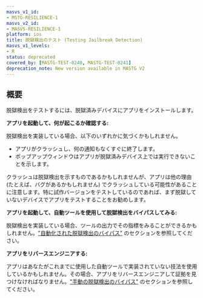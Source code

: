 ```yaml
---
masvs_v1_id:
- MSTG-RESILIENCE-1
masvs_v2_id:
- MASVS-RESILIENCE-1
platform: ios
title: 脱獄検出のテスト (Testing Jailbreak Detection)
masvs_v1_levels:
- R
status: deprecated
covered_by: [MASTG-TEST-0240, MASTG-TEST-0241]
deprecation_note: New version available in MASTG V2
---
```


## 概要

脱獄検出をテストするには、脱獄済みデバイスにアプリをインストールします。

**アプリを起動して、何が起こるか確認する:**

脱獄検出を実装している場合、以下のいずれかに気づくかもしれません。

- アプリがクラッシュし、何の通知もなくすぐに終了します。
- ポップアップウィンドウはアプリが脱獄済みデバイス上では実行できないことを示します。

クラッシュは脱獄検出を示すものであるかもしれませんが、アプリは他の理由 (たとえば、バグがあるかもしれません) でクラッシュしている可能性があることに注意します。特に試作バージョンをテストしているのであれば、まず脱獄していないデバイスでアプリをテストすることをお勧めします。

**アプリを起動して、自動ツールを使用して脱獄検出をバイパスしてみる:**

脱獄検出を実装している場合、ツールの出力でその指標をみることができるかもしれません。["自動化された脱獄検出のバイパス"](../../../Document/0x06j-Testing-Resiliency-Against-Reverse-Engineering.md#automated-jailbreak-detection-bypass) のセクションを参照してください。

**アプリをリバースエンジニアする:**

アプリはあなたがこれまでに使用した自動ツールで実装されていない技法を使用しているかもしれません。その場合、アプリをリバースエンジニアして証拠を見つけなければなりません。["手動の脱獄検出のバイパス"](../../../Document/0x06j-Testing-Resiliency-Against-Reverse-Engineering.md#manual-jailbreak-detection-bypass) のセクションを参照してください。
